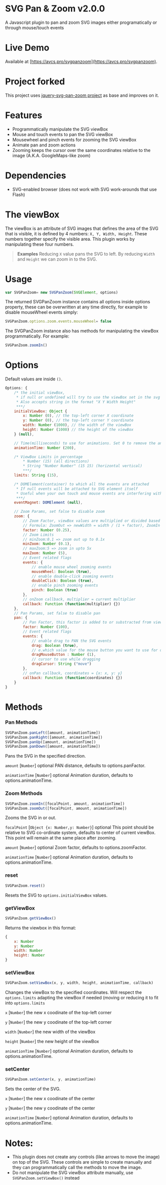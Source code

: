 SVG Pan & Zoom v2.0.0
======================
A Javascript plugin to pan and zoom SVG images either programatically or through mouse/touch events

# Live Demo
Available at [https://avcs.pro/svgpanzoom](https://avcs.pro/svgpanzoom).

# Project forked
This project uses [jquery-svg-pan-zoom project](https://github.com/DanielHoffmann/jquery-svg-pan-zoom) as base and improves on it.

# Features
 - Programmatically manipulate the SVG viewBox
 - Mouse and touch events to pan the SVG viewBox
 - Mousewheel and pinch events for zooming the SVG viewBox
 - Animate pan and zoom actions
 - Zooming keeps the cursor over the same coordinates relative to the image (A.K.A. GoogleMaps-like zoom)

# Dependencies
 - SVG-enabled browser (does not work with SVG work-arounds that use Flash)

# The viewBox
The viewBox is an attribute of SVG images that defines the area of the SVG that is visible, it is defined by 4 numbers: `X, Y, Width, Height`. These numbers together specify the visible area. This plugin works by manipulating these four numbers.
> **Examples**
> Reducing `X` value pans the SVG to left.
> By reducing `Width` and `Height` we can zoom in to the SVG.

# Usage
```javascript
var SVGPanZoom= new SVGPanZoom(SVGElement, options)
```

The returned SVGPanZoom instance contains all options inside options property, these can be overwritten at any time directly, for example to disable mouseWheel events simply:
```javascript
SVGPanZoom.options.zoom.events.mouseWheel= false
```

The SVGPanZoom instance also has methods for manipulating the viewBox programmatically. For example:
```javascript
SVGPanZoom.zoomIn()
```

# Options
Default values are inside `()`.
```javascript
Options: {
    /* the initial viewBox,
     * if null or undefined will try to use the viewBox set in the svg tag.
     * Also accepts string in the format "X Y Width Height"
     ***/
    initialViewBox: Object {
        x: Number (0), // the top-left corner X coordinate
        y: Number (0), // the top-left corner Y coordinate
        width: Number (1000), // the width of the viewBox
        height: Number (1000) // the height of the viewBox
    } (null),

    // Time(milliseconds) to use for animations. Set 0 to remove the animation
    animationTime: Number (200),

    /* ViewBox Limits in percentage
        * Number (15) (all directions)
        * String "Number Number" (15 15) (horizontal vertical)
        ***/
    limits: String (15),

    /* DOMElement(container) to which all the events are attached
     * If null events will be attached to SVG element itself
     * Useful when your own touch and mouse events are interfering with the events of plugin
     ***/
    eventMagnet: DOMElement (null),

    // Zoom Params, set false to disable zoom
    zoom: {
        // Zoom Factor, viewBox values are multiplied or divided based on this factor to zoom on each step
        // Formula: ZoomOut => newWidth = width / (1 + factor), ZoomIn => newWidth = width * (1 + factor)
        factor: Number (0.25),
        // Zoom Limits
        // minZoom:0.1 => zoom out up to 0.1x
        minZoom: Number (0.1),
        // maxZoom:5 => zoom in upto 5x
        maxZoom: Number (5),
        // Event related flags
        events: {
            // enable mouse wheel zooming events
            mouseWheel: Boolean (true),
            // enable double-click zooming events
            doubleClick: Boolean (true),
            // enable pinch zooming events
            pinch: Boolean (true)
        },
        // onZoom callback, multiplier = current multiplier
        callback: Function (function(multiplier) {})
    },
    // Pan Params, set false to disable pan
    pan: {
        // Pan Factor, this factor is added to or substracted from viewBox values to pan
        factor: Number (100),
        // Event related flags
        events: {
            // enable drag to PAN the SVG events
            drag: Boolean (true),
            // e.which value for the mouse button you want to use for dragging
            dragMouseButton : Number (1), 
            // cursor to use while dragging
            dragCursor: String ("move")
        },
        // onPan callback, coordinates = {x: x, y: y}
        callback: Function (function(coordinates) {})
    }
}
```

# Methods
### Pan Methods
```javascript
SVGPanZoom.panLeft([amount, animationTime])
SVGPanZoom.panRight([amount, animationTime])
SVGPanZoom.panUp([amount, animationTime])
SVGPanZoom.panDown([amount, animationTime])
```
Pans the SVG in the specified direction.

`amount` [`Number`] optional
PAN distance, defaults to options.panFactor.

`animationTime` [`Number`] optional
Animation duration, defaults to options.animationTime.

### Zoom Methods
```javascript
SVGPanZoom.zoomIn([focalPoint, amount, animationTime])
SVGPanZoom.zoomOut([focalPoint, amount, animationTime])
```
Zooms the SVG in or out.

`focalPoint` [`Object {x: Number,y: Number}`] optional
This point should be relative to SVG co-ordinate system, defaults to center of current viewBox. This point will remain at the same place after zooming.

`amount` [`Number`] optional
Zoom factor, defaults to options.zoomFactor.

`animationTime` [`Number`] optional
Animation duration, defaults to options.animationTime.

### reset
```javascript
SVGPanZoom.reset()
```
Resets the SVG to `options.initialViewBox` values.

### getViewBox
```javascript
SVGPanZoom.getViewBox()
```
Returns the viewbox in this format:
```javascript
{
    x: Number
    y: Number
    width: Number
    height: Number
}
```

### setViewBox
```javascript
SVGPanZoom.setViewBox(x, y, width, height, animationTime, callback)
```
Changes the viewBox to the specified coordinates. Will respect the `options.limits` adapting the viewBox if needed (moving or reducing it to fit into `options.limits`

`x` [`Number`]
the new x coodinate of the top-left corner

`y` [`Number`]
the new y coodinate of the top-left corner

`width` [`Number`]
the new width of the viewBox

`height` [`Number`]
the new height of the viewBox

`animationTime` [`Number`] optional
Animation duration, defaults to options.animationTime.

### setCenter
```javascript
SVGPanZoom.setCenter(x, y, animationTime)
```
Sets the center of the SVG.

`x` [`Number`]
the new x coodinate of the center

`y` [`Number`]
the new y coodinate of the center

`animationTime` [`Number`] optional
Animation duration, defaults to options.animationTime.

# Notes:
 - This plugin does not create any controls (like arrows to move the image) on top of the SVG. These controls are simple to create manually and they can programmatically call the methods to move the image.
 - Do not manipulate the SVG viewBox attribute manually, use `SVGPanZoom.setViewBox()` instead
